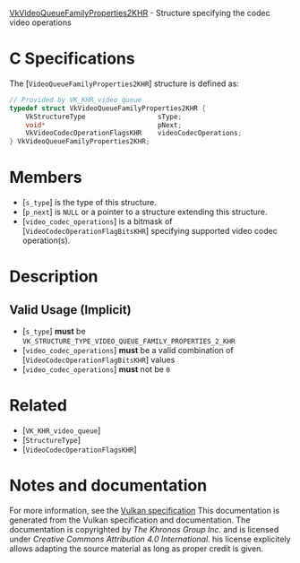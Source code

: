 [VkVideoQueueFamilyProperties2KHR](https://www.khronos.org/registry/vulkan/specs/1.3-extensions/man/html/VkVideoQueueFamilyProperties2KHR.html) - Structure specifying the codec video operations

# C Specifications
The [`VideoQueueFamilyProperties2KHR`] structure is defined as:
```c
// Provided by VK_KHR_video_queue
typedef struct VkVideoQueueFamilyProperties2KHR {
    VkStructureType                  sType;
    void*                            pNext;
    VkVideoCodecOperationFlagsKHR    videoCodecOperations;
} VkVideoQueueFamilyProperties2KHR;
```

# Members
- [`s_type`] is the type of this structure.
- [`p_next`] is `NULL` or a pointer to a structure extending this structure.
- [`video_codec_operations`] is a bitmask of [`VideoCodecOperationFlagBitsKHR`] specifying supported video codec operation(s).

# Description
## Valid Usage (Implicit)
-  [`s_type`] **must**  be `VK_STRUCTURE_TYPE_VIDEO_QUEUE_FAMILY_PROPERTIES_2_KHR`
-  [`video_codec_operations`] **must**  be a valid combination of [`VideoCodecOperationFlagBitsKHR`] values
-  [`video_codec_operations`] **must**  not be `0`

# Related
- [`VK_KHR_video_queue`]
- [`StructureType`]
- [`VideoCodecOperationFlagsKHR`]

# Notes and documentation
For more information, see the [Vulkan specification](https://www.khronos.org/registry/vulkan/specs/1.3-extensions/html/vkspec.html)
This documentation is generated from the Vulkan specification and documentation.
The documentation is copyrighted by *The Khronos Group Inc.* and is licensed under *Creative Commons Attribution 4.0 International*.
his license explicitely allows adapting the source material as long as proper credit is given.
        